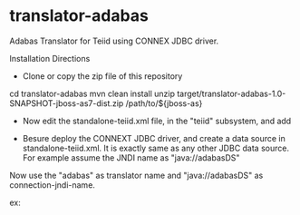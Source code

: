 translator-adabas
=================

Adabas Translator for Teiid using CONNEX JDBC driver.

Installation Directions

- Clone or copy the zip file of this repository

cd translator-adabas
mvn clean install
unzip target/translator-adabas-1.0-SNAPSHOT-jboss-as7-dist.zip /path/to/${jboss-as}

 - Now edit the standalone-teiid.xml file, in the "teiid" subsystem, and add

<translator name="adabas" module="org.jboss.teiid.translator.adabas"/>

- Besure deploy the CONNEXT JDBC driver, and create a data source in standalone-teiid.xml. It is exactly same as any other JDBC data source. 
For example assume the JNDI name as "java://adabasDS"

Now use the "adabas" as translator name and "java://adabasDS" as connection-jndi-name.

ex:

<?xml version="1.0" encoding="UTF-8" standalone="yes"?>
<vdb name="AdabasVDB" version="1">
  <model name="adabas">
    <source name="conector" translator-name="adabas" connection-jndi-name="java:/adabasDS"/>
  </model>
</vdb>
